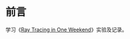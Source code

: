 # 前言

学习《[Ray Tracing in One Weekend](https://raytracing.github.io/books/RayTracingInOneWeekend.html)》实验及记录。

